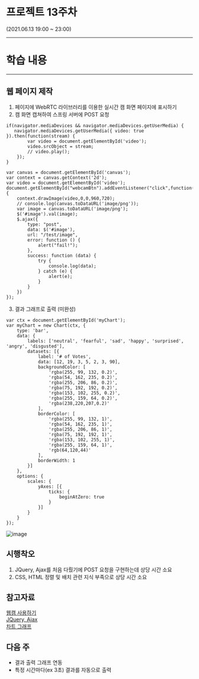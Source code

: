 # 프로젝트 13주차

(2021.06.13 19:00 ~ 23:00)

***
# 학습 내용
***

## 웹 페이지 제작
1. 페이지에 WebRTC 라이브러리를 이용한 실시간 캠 화면 페이지에 표시하기
2. 캠 화면 캡쳐하여 스프링 서버에 POST 요청
```jquery-css
if(navigator.mediaDevices && navigator.mediaDevices.getUserMedia) {
   navigator.mediaDevices.getUserMedia({ video: true }).then(function(stream) {
        var video = document.getElementById('video');
        video.srcObject = stream;
        // video.play();
    });
}

var canvas = document.getElementById('canvas');
var context = canvas.getContext('2d');
var video = document.getElementById('video');
document.getElementById("webcamBtn").addEventListener("click",function() {
    context.drawImage(video,0,0,960,720);
    // console.log(canvas.toDataURL('image/png'));
    var image = canvas.toDataURL('image/png');
    $('#image').val(image);
    $.ajax({
        type: "post",
        data: $('#image'),
        url: "/test/image",
        error: function () {
            alert("fail!");
        },
        success: function (data) {
            try {
                console.log(data);
            } catch (e) {
                alert(e);
            }
        }
    })
});
```
3. 결과 그래프로 출력 (미완성)
```jquery-css
var ctx = document.getElementById('myChart');
var myChart = new Chart(ctx, {
    type: 'bar',
    data: {
        labels: ['neutral', 'fearful', 'sad', 'happy', 'surprised', 'angry', 'disgusted'],
        datasets: [{
            label: '# of Votes',
            data: [12, 19, 3, 5, 2, 3, 90],
            backgroundColor: [
                'rgba(255, 99, 132, 0.2)',
                'rgba(54, 162, 235, 0.2)',
                'rgba(255, 206, 86, 0.2)',
                'rgba(75, 192, 192, 0.2)',
                'rgba(153, 102, 255, 0.2)',
                'rgba(255, 159, 64, 0.2)',
                'rgba(238,220,207,0.2)'
            ],
            borderColor: [
                'rgba(255, 99, 132, 1)',
                'rgba(54, 162, 235, 1)',
                'rgba(255, 206, 86, 1)',
                'rgba(75, 192, 192, 1)',
                'rgba(153, 102, 255, 1)',
                'rgba(255, 159, 64, 1)',
                'rgb(64,120,44)'
            ],
            borderWidth: 1
        }]
    },
    options: {
        scales: {
            yAxes: [{
                ticks: {
                    beginAtZero: true
                }
            }]
        }
    }
});
```
![image](https://user-images.githubusercontent.com/69145799/121810231-ef7e6500-cc9a-11eb-9ec8-11c8991f4028.png)

## 시행착오
1. JQuery, Ajax를 처음 다뤘기에 POST 요청을 구현하는데 상당 시간 소요 
2. CSS, HTML 정렬 및 배치 관련 지식 부족으로 상당 시간 소요

## 참고자료
[웹캠 사용하기](https://ddochi-dev.tistory.com/entry/HTML-웹캠-사용하기)   
[JQuery, Ajax](http://blog.naver.com/PostView.nhn?blogId=kkforgg&logNo=220358259789)   
[차트 그래프](https://coding-restaurant.tistory.com/65)

## 다음 주
- 결과 출력 그래프 연동
- 특정 시간마다(ex 3초) 결과를 자동으로 출력 